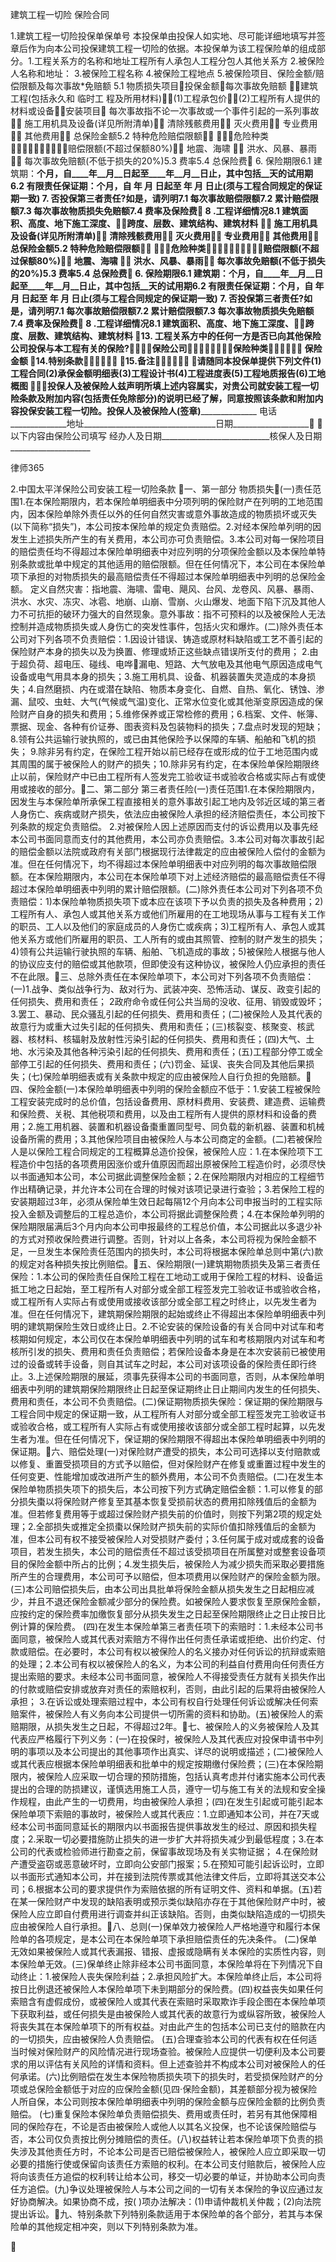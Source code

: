 
 建筑工程一切险
保险合同
 
1.建筑工程一切险投保单保单号 本投保单由投保人如实地、尽可能详细地填写并签章后作为向本公司投保建筑工程一切险的依据。本投保单为该工程保险单的组成部分。1.工程关系方的名称和地址工程所有人承包人工程分包人其他关系方
2.被保险人名称和地址：
3.被保险工程名称
4.被保险工程地点
5.被保险项目、保险金额/赔偿限额及每次事故*免赔额
5.1 物质损失项目投保金额每次事故免赔额
建筑工程(包括永久和
临时工
程及所用材料)(1)工程承包价(2)工程所有人提供的材料或设备安装项目
每次事故指不论一次事故或一个事件引起的一系列事故 施工用机具及设备(详见所附清单) 清除残骸费用 灭火费用 专业费用 其他费用 总保险金额5.2 特种危险赔偿限额
危险种类赔偿限额(不超过保额80%) 地震、海啸
 洪水、风暴、暴雨 每次事故免赔额(不低于损失的20%)5.3 费率5.4 总保险费
6. 保险期限6.1 建筑期：______个月，自____年__月__日起至____年__月__日止，其中包括__天的试用期6.2 有限责任保证期：个月，自 年 月 日起至 年 月 日止(须与工程合同规定的保证期一致)
7. 否投保第三者责任?如是，请列明7.1 每次事故赔偿限额7.2 累计赔偿限额7.3 每次事故物质损失免赔额7.4 费率及保险费
8 .工程详细情况8.1 建筑面积、高度、地下施工深度、跨度、层数、建筑结构、建筑材料
 施工用机具及设备(详见所附清单) 清除残骸费用 灭火费用 专业费用 其他费用 总保险金额5.2 特种危险赔偿限额
危险种类赔偿限额(不超过保额80%) 地震、海啸
 洪水、风暴、暴雨 每次事故免赔额(不低于损失的20%)5.3 费率5.4 总保险费
6. 保险期限6.1 建筑期：______个月，自____年__月__日起至____年__月__日止，其中包括__天的试用期6.2 有限责任保证期：个月，自 年 月 日起至 年 月 日止(须与工程合同规定的保证期一致)
7. 否投保第三者责任?如是，请列明7.1 每次事故赔偿限额7.2 累计赔偿限额7.3 每次事故物质损失免赔额7.4 费率及保险费
8 .工程详细情况8.1 建筑面积、高度、地下施工深度、跨度、层数、建筑结构、建筑材料
13. 工程关系方中的任何一方是否已向其他保险公司投保与本工程有关的保险?保险公司保险种类 保险金额
14.特别条款
15.备注
请随同本投保单提供下列文件(1)工程合同(2)承保金额明细表(3)工程设计书(4)工程进度表(5)工程地质报告(6)工地概图
投保人及被保险人兹声明所填上述内容属实，对贵公司就安装工程一切险条款及附加内容(包括责任免除部分)的说明已经了解，同意按照该条款和附加内容投保安装工程一切险。投保人及被保险人(签章)__________________________ 电话______________地址_________________________________日期___________________
以下内容由保险公司填写 经办人及日期___________________________核保人及日期____________________




 
律师365






2.中国太平洋保险公司安装工程一切险条款 一、第一部分 物质损失(一)责任范围1.在本保险期限内，若本保险单明细表中分项列明的保险财产在列明的工地范围内，因本保险单除外责任以外的任何自然灾害或意外事故造成的物质损坏或灭失(以下简称“损失”)，本公司按本保险单的规定负责赔偿。2.对经本保险单列明的因发生上述损失所产生的有关费用，本公司亦可负责赔偿。3.本公司对每一保险项目的赔偿责任均不得超过本保险单明细表中对应列明的分项保险金额以及本保险单特别条款或批单中规定的其他适用的赔偿限额。但在任何情况下，本公司在本保险单项下承担的对物质损失的最高赔偿责任不得超过本保险单明细表中列明的总保险金额。 定义自然灾害：指地震、海啸、雷电、飓风、台风、龙卷风、风暴、暴雨、洪水、水灾、冻灾、冰雹、地崩、山崩、雪崩、火山爆发、地面下陷下沉及其他人力不可抗拒的破环力强大的自然现象。意外事故：指不可预料的以及被保险人无法控制并造成物质损失或人身伤亡的突发性事件，包括火灾和爆炸。(二)除外责任本公司对下列各项不负责赔偿：1.因设计错误、铸造或原材料缺陷或工艺不善引起的保险财产本身的损失以及为换置、修理或矫正这些缺点错误所支付的费用； 2.由于超负荷、超电压、碰线、电哗漏电、短路、大气放电及其他电气原因造成电气设备或电气用具本身的损失；3.施工用机具、设备、机器装置失灵造成的本身损失；4.自然磨损、内在或潜在缺陷、物质本身变化、自燃、自热、氧化、锈蚀、渗漏、鼠咬、虫蛀、大气(气候或气温)变化、正常水位变化或其他渐变原因造成的保险财产自身的损失和费用；5.维修保养或正常检修的费用；6.档案、文件、帐簿、票据、现金、各种有价证券、图表资料及包装物料的损失；7.盘点时发现的短缺；8.领有公共运输行驶执照的，或已由其他保险予以保障的车辆、船舶和飞机的损失； 9.除非另有约定，在保险工程开始以前已经存在或形成的位于工地范围内或其周围的属于被保险人的财产的损失；10.除非另有约定，在本保险单保险期限终止以前，保险财产中已由工程所有人签发完工验收证书或验收合格或实际占有或使用或接收的部分。二、第二部分 第三者责任险(一)责任范围1.在本保险期限内，因发生与本保险单所承保工程直接相关的意外事故引起工地内及邻近区域的第三者人身伤亡、疾病或财产损失，依法应由被保险人承担的经济赔偿责任，本公司按下列条款的规定负责赔偿。 2.对被保险人因上述原因而支付的诉讼费用以及事先经本公司书面同意而支付的其他费用，本公司亦负责赔偿。3.本公司对每次事故引起的赔偿金额以法院或政府有关部门根据现行法律裁定的应由被保险人偿付的金额为准。但在任何情况下，均不得超过本保险单明细表中对应列明的每次事故赔偿限额。在本保险期限内，本公司在本保险单项下对上述经济赔偿的最高赔偿责任不得超过本保险单明细表中列明的累计赔偿限额。(二)除外责任本公司对下列各项不负责赔偿：1)本保险单物质损失项下或本应在该项下予以负责的损失及各种费用；2)工程所有人、承包人或其他关系方或他们所雇用的在工地现场从事与工程有关工作的职员、工人以及他们的家庭成员的人身伤亡或疾病；3)工程所有人、承包人或其他关系方或他们所雇用的职员、工人所有的或由其照管、控制的财产发生的损失；4)领有公共运输行驶执照的车辆、船舶、飞机造成的事故；5)被保险人根据与他人的协议应支付的赔偿或其他款项，但即使没有这种协议，被保险人仍应承担的责任不在此限。三、总除外责任在本保险单项下，本公司对下列各项不负责赔偿：(一)1.战争、类似战争行为、敌对行为、武装冲突、恐怖活动、谋反、政变引起的任何损失、费用和责任； 2政府命令或任何公共当局的没收、征用、销毁或毁坏；3.罢工、暴动、民众骚乱引起的任何损失、费用和责任；(二)被保险人及其代表的故意行为或重大过失引起的任何损失、费用和责任；(三)核裂变、核聚变、核武器、核材料、核辐射及放射性污染引起的任何损失、费用和责任；(四)大气、土地、水污染及其他各种污染引起的任何损失、费用和责任；(五)工程部分停工或全部停工引起的任何损失、费用和责任；(六)罚金、延误、丧失合同及其他后果损失；(七)保险单明细表或有关条款中规定的应由被保险人自行负担的免赔额。四、保险金额(一)本保险单明细表中列明的保险金额应不低于：1.安装工程被保险工程安装完成时的总价值，包括设备费用、原材料费用、安装费、建造费、运输费和保险费、关税、其他税项和费用，以及由工程所有人提供的原材料和设备的费用；2.施工用机器、装置和机器设备棗重置同型号、同负载的新机器、装置和机械设备所需的费用；3.其他保险项目由被保险人与本公司商定的金额。(二)若被保险人是以保险工程合同规定的工程概算总造价投保，被保险人应：1.在本保险项下工程造价中包括的各项费用因涨价或升值原因而超出原被保险工程造价时，必须尽快以书面通知本公司，本公司据此调整保险金额；2.在保险期限内对相应的工程细节作出精确记录，并允许本公司在合理的时候对该项记录进行查验；3.若保险工程的安装期超过3年，必须从保险单生效日起每隔12个月向本公司申报当时的工程实际投入金额及调整后的工程总造价，本公司将据此调整保险费；4.在本保险单列明的保险期限届满后3个月内向本公司申报最终的工程总价值，本公司据此以多退少补的方式对预收保险费进行调整。否则，针对以上各条，本公司将视为保险金额不足，一旦发生本保险责任范围内的损失时，本公司将根据本保险单总则中第(六)款的规定对各种损失按比例赔偿。五、保险期限(一)建筑期物质损失及第三者责任保险：1.本公司的保险责任自保险工程在工地动工或用于保险工程的材料、设备运抵工地之日起始，至工程所有人对部分或全部工程签发完工验收证书或验收合格，或工程所有人实际占有或使用或接收该部分或全部工程之时终止，以先发生者为准。但在任何情况下，建筑期保险期限的起始或终止不得超出本保险单明细表中列明的建筑期保险生效日或终止日。2.不论安装的保险设备的有关合同中对试车和考核期如何规定，本公司仅在本保险单明细表中列明的试车和考核期限内对试车和考核所引发的损失、费用和责任负责赔偿；若保险设备本身是在本次安装前已被使用过的设备或转手设备，则自其试车之时起，本公司对该项设备的保险责任即行终止。3.上述保险期限的展延，须事先获得本公司的书面同意，否则，从本保险单明细表中列明的建筑期保险期限终止日起至保证期终止日止期间内发生的任何损失、费用和责任，本公司不负责赔偿。(二)保证期物质损失保险：保证期的保险期限与工程合同中规定的保证期一致，从工程所有人对部分或全部工程签发完工验收证书或验收合格，或工程所有人实际占有或使用接收该部分或全部工程时起算，以先发生者为准。但在任何情况下，保证期的保险期限不得超出本保险单明细表中列明的保证期。六、赔偿处理(一)对保险财产遭受的损失，本公司可选择以支付赔款或以修复、重置受损项目的方式予以赔偿，但对保险财产在修复或重置过程中发生的任何变更、性能增加或改进所产生的额外费用，本公司不负责赔偿。(二)在发生本保险单物质损失项下的损失后，本公司按下列方式确定赔偿金额：1.可以修复的部分损失棗以将保险财产修复至其基本恢复受损前状态的费用扣除残值后的金额为准。但若修复费用等于或超过保险财产损失前的价值时，则按下列第2项的规定处理；2.全部损失或推定全损棗以保险财产损失前的实际价值扣除残值后的金额为准，但本公司有权不接受被保险人对受损财产委付；3.任何属于成对或成套的设备项目，若发生损失，本公司的赔偿责任不超过该受损项目在所属整对或整套设备项目的保险金额中所占的比例；4.发生损失后，被保险人为减少损失而采取必要措施所产生的合理费用，本公司可予以赔偿，但本项费用以保险财产的保险金额为限。(三)本公司赔偿损失后，由本公司出具批单将保险金额从损失发生之日起相应减少，并且不退还保险金额减少部分的保险费。如被保险人要求恢复至原保险金额，应按约定的保险费率加缴恢复部分从损失发生之日起至保险期限终止之日止按日比例计算的保险费。 (四)在发生本保险单第三者责任项下的索赔时：1.未经本公司书面同意，被保险人或其代表对索赔方不得作出任何责任承诺或拒绝、出价约定、付款或赔偿。在必要时，本公司有权以被保险人的名义接办对任何诉讼的抗辩或索赔的处理；2.本公司有权以被保险人的名义，为本公司的利益自付费用向任何责任方提出索赔的要求。未经本公司书面同意，被保险人不得接受责任方就有关损失作出的付款或赔偿安排或放弃对责任的索赔权利，否则，由此引起的后果将由被保险人承担； 3.在诉讼或处理索赔过程中，本公司有权自行处理任何诉讼或解决任何索赔案件，被保险人有义务向本公司提供一切所需的资料和协助。(五)被保险人的索赔期限，从损失发生之日起，不得超过2年。七、被保险人的义务被保险人及其代表应严格履行下列义务：(一)在投保时，被保险人及其代表应对投保申请书中列明的事项以及本公司提出的其他事项作出真实、详尽的说明或描述；(二)被保险人或其代表应根据本保险单明细表和批单中的规定按期缴付保险费；(三)在本保险期限内，被保险人应采取一切合理的预防措施，包括认真考虑并付诸实施本公司代表提出的合理的防损建议，谨慎选用施工人员，遵守一切与施工有关的法规和安全操作规程，由此产生的一切费用，均由被保险人承担；(四)在发生引起或可能引起本保险单项下索赔的事故时，被保险人或其代表应：1.立即通知本公司，并在7天或经本公司书面同意延长的期限内以书面报告提供事故发生的经过、原因和损失程度；2.采取一切必要措施防止损失的进一步扩大并将损失减少到最低程度；3.在本公司的代表或检验师进行勘查之前，保留事故现场及有关实物证据； 4.在保险财产遭受盗窃或恶意破坏时，立即向公安部门报案；5.在预知可能引起诉讼时，立即以书面形式通知本公司，并在接到法院传票或其他法律文件后，立即将其送交本公司；6.根据本公司的要求提供作为索赔依据的所有证明文件、资料和单据。(五)若在某一保险财产中发现的缺陷表明或预示类似缺陷亦存在于其他保险财产中时，被保险人应立即自付费用进行调查并纠正该缺陷。否则，由类似缺陷造成的一切损失应由被保险人自行承担。八、总则(一)保单效力被保险人严格地遵守和履行本保险单的各项规定，是本公司在本保险单项下承担赔偿责任的先决条件。 (二)保单无效如果被保险人或其代表漏报、错报、虚报或隐瞒有关本保险的实质性内容，则本保险单无效。(三)保单终止除非经本公司书面同意，本保险单将在下列情况下自动终止：1.被保险人丧失保险利益；2.承担风险扩大。本保险单终止后，本公司将按日比例退还被保险人本保险单项下未到期部分的保险费。(四)权益丧失如果任何索赔含有虚假成份，或被保险人或其代表在索赔时采取欺诈手段企图在本保险单项下获取利益，或任何损失是由被保险人或其代表的故意行为或纵容所致，被保险人将丧失其在本保险单项下的所有权益。对由此产生的包括本公司已支付的赔款在内的一切损失，应由被保险人负责赔偿。 (五)合理查验本公司的代表有权在任何适当时候对保险财产的风险情况进行现场查验。被保险人应提供一切便利及本公司要求的用以评估有关风险的详情和资料。但上述查验并不构成本公司对被保险人的任何承诺。(六)比例赔偿在发生本保险物质损失项下的损失时，若受损保险财产的分项或总保险金额低于对应的应保险金额(见四·保险金额)，其差额部分视为被保险人所自保，本公司则按本保险单明细表中列明的保险金额与应保险金额的比例负责赔偿。 (七)重复保险本保险单负责赔偿损失、费用或责任时，若另有其他保障相同的保险存在，不论是否由被保险人或他人以其名义投保，也不论该保险赔偿与否，本公司仅负责按比例分摊赔偿的责任。(八)权益转让若本保险单项下负责的损失涉及其他责任方时，不论本公司是否已赔偿被保险人，被保险人应立即采取一切必要的措施行使或保留向该责任方索赔的权利。在本公司支付赔款后，被保险人应将向该责任方追偿的权利转让给本公司，移交一切必要的单证，并协助本公司向责任方追偿。(九)争议处理被保险人与本公司之间的一切有关本保险的争议应通过友好协商解决。如果协商不成，按( )项办法解决：(1)申请仲裁机关仲裁；(2)向法院提出诉讼。九、特别条款下列特别条款适用于本保险单的各个部分，若其与本保险单的其他规定相冲突，则以下列特别条款为准。

 


 

 
 
 
 
 
  


  
 

  


  


  
 
 
 
 

